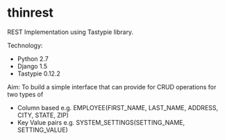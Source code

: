 # thinrest
REST Implementation using Tastypie library.

Technology:
* Python 2.7
* Django 1.5
* Tastypie 0.12.2

Aim:
To build a simple interface that can provide for CRUD operations for two types of
* Column based e.g. EMPLOYEE(FIRST_NAME, LAST_NAME, ADDRESS, CITY, STATE, ZIP)
* Key Value pairs e.g. SYSTEM_SETTINGS(SETTING_NAME, SETTING_VALUE)
